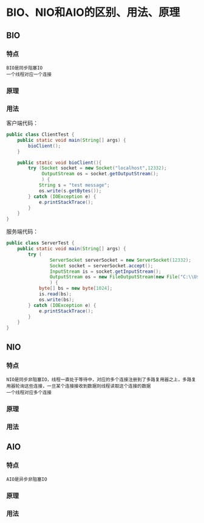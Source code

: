# BIO、NIO和AIO的区别、用法、原理
## BIO
### 特点
    BIO是同步阻塞IO
    一个线程对应一个连接
### 原理
    
### 用法
客户端代码：
```java
public class ClientTest {
    public static void main(String[] args) {
        bioClient();
    }

    public static void bioClient(){
        try (Socket socket = new Socket("localhost",12332);
             OutputStream os = socket.getOutputStream();
             ) {
            String s = "test message";
            os.write(s.getBytes());
        } catch (IOException e) {
            e.printStackTrace();
        }
    }
}
```
服务端代码：
```java
public class ServerTest {
    public static void main(String[] args) {
        try (
                ServerSocket serverSocket = new ServerSocket(12332);
                Socket socket = serverSocket.accept();
                InputStream is = socket.getInputStream();
                OutputStream os = new FileOutputStream(new File("C:\\Users\\Administrator\\Desktop\\test.txt"));
                ) {
            byte[] bs = new byte[1024];
            is.read(bs);
            os.write(bs);
        } catch (IOException e) {
            e.printStackTrace();
        }
    }
}
```
## NIO
### 特点
    NIO是同步非阻塞IO，线程一直处于等待中，对应的多个连接注册到了多路复用器之上，多路复用器轮询这些连接，一旦某个连接接收到数据则线程读取这个连接的数据
    一个线程对应多个连接
### 原理
    
### 用法

## AIO
### 特点
    AIO是异步非阻塞IO
    
### 原理
    
### 用法